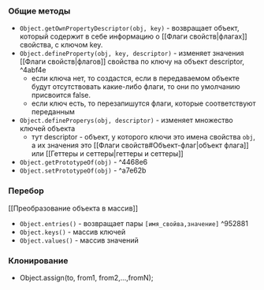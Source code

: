 ### Общие методы

- `Object.getOwnPropertyDescriptor(obj, key)` - возвращает объект, который содержит в себе информацию о [[Флаги свойств|флагах]] свойства, с ключом key.
- `Object.defineProperty(obj, key, descriptor)` - изменяет значения [[Флаги свойств|флагов]] свойства по ключу на объект descriptor,  ^4abf4e
	- если ключа нет, то создастся, если в передаваемом объекте будут отсутствовать какие-либо флаги, то они по умолчанию присвоится false.
	- если ключ есть, то перезапишутся флаги, которые соответствуют переданным
- `Object.defineProperys(obj, descriptor)` - изменяет множество ключей объекта
	- тут descriptor - объект, у которого ключи это имена свойства `obj`, а их значения это [[Флаги свойств#Объект-флаг|объект  флага]] или [[Геттеры и сеттеры|геттеры и сеттеры]]
- `Object.getPrototypeOf(obj)` - ^4468e6
- `Object.setPrototypeOf(obj)` - ^a7e62b



### Перебор

[[Преобразование объекта в массив]]
- `Object.entries()` - возвращает пары `[имя_свойва,значение]` ^952881
- `Object.keys()` - массив ключей
- `Object.values()` - массив значений




### Клонирование
- Object.assign(to, from1, from2,...,fromN);